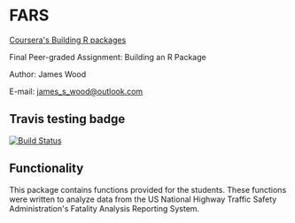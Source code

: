 # FARS

[Coursera's Building R packages](https://www.coursera.org/learn/r-packages)

Final Peer-graded Assignment: Building an R Package

Author: James Wood

E-mail: james_s_wood@outlook.com




## Travis testing badge

[![Build Status](https://travis-ci.com/James-S-Wood/FARS-Week4-Project.svg?branch=master)](https://travis-ci.com/James-S-Wood/FARS-Week4-Project)
  
  
## Functionality

This package contains functions provided for the students. These functions were written to analyze data from the US National Highway Traffic Safety Administration's Fatality Analysis Reporting System. 

